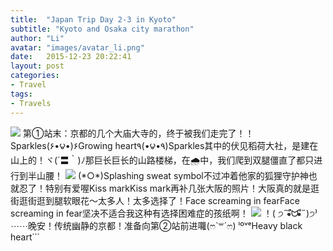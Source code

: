 ```yaml
---
title:  "Japan Trip Day 2-3 in Kyoto"
subtitle: "Kyoto and Osaka city marathon"
author: "Li"
avatar: "images/avatar_li.png"
date:   2015-12-23 20:22:41
layout: post
categories:
- Travel
tags:
- Travels
---
```

<img src="{{ site.baseurl }}/images/pic_kyoto_2.jpg">
第①站末：京都的几个大庙大寺的，终于被我们走完了！！Sparkles(۶•౪•)۶Growing heart٩(•౪•٩)Sparkles其中的伏见稻荷大社，是建在山上的！ヾ(´〓｀)ﾉ那巨长巨长的山路楼梯，在🌧中，我们爬到双腿僵直了都只进行到半山腰！
<!--break-->
<img src="{{ site.baseurl }}/images/pic_kyoto_3.jpg">
(*○*)Splashing sweat symbol不过冲着他家的狐狸守护神也就忍了！特别有爱喔Kiss markKiss mark再补几张大阪的照片！大阪真的就是逛街逛街逛到腿软眼花～太多人！太多选择了！Face screaming in fearFace screaming in fear坚决不适合我这种有选择困难症的孩纸啊！
<img src="{{ site.baseurl }}/images/pic_osaka_1.jpg">
！( ੭˶˭̵̴⃙⃚⃘᷄ᗢ˭̴̵⃙⃚⃘᷅˶)੭⁾ ⋯⋯晚安！传统幽静的京都！准备向第②站前进囖(ෆ`꒳´ෆ) ˡºᵛᵉHeavy black heart⃛
